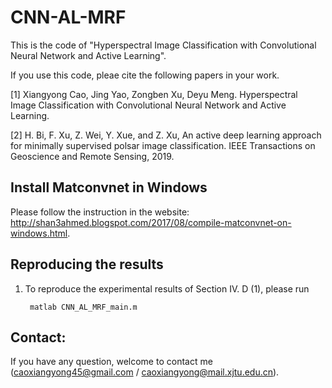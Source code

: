 # CNN-AL-MRF

This is the code of "Hyperspectral Image Classification with Convolutional Neural Network and Active Learning".

If you use this code, pleae cite the following papers in your work.

[1] Xiangyong Cao, Jing Yao, Zongben Xu, Deyu Meng. Hyperspectral Image Classification with Convolutional Neural Network and Active Learning.

[2] H. Bi, F. Xu, Z. Wei, Y. Xue, and Z. Xu, An active deep learning approach for minimally supervised polsar image classification. IEEE Transactions on Geoscience and Remote Sensing, 2019. 

## Install Matconvnet in Windows
Please follow the instruction in the website: http://shan3ahmed.blogspot.com/2017/08/compile-matconvnet-on-windows.html.

## Reproducing the results

1. To reproduce the experimental results of Section IV. D (1), please run

        matlab CNN_AL_MRF_main.m


## Contact:
 If you have any question, welcome to contact me (caoxiangyong45@gmail.com  /  caoxiangyong@mail.xjtu.edu.cn).
